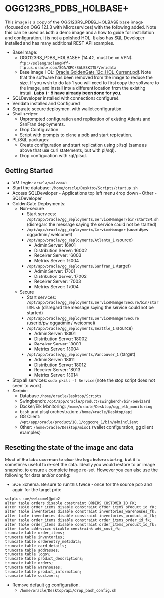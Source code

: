 # OGG123RS_PDBS_HOLBASE+

This image is a copy of the [OGG123RS_PDBS_HOLBASE](http://retriever.us.oracle.com/apex/f?p=121:22:7096965570613831::NO:RP:P22_CONTAINER_ID,P22_PREV_PAGE:81018,5425609) base image (focused on OGG 12.1.3 with Microservices) with the following added.  Note this can be used as both a demo image and a how to guide for installation and configuration.  It is not a polished HOL.  It also has SQL Developer installed and has many additional REST API examples. 
- Base Image:
    - OGG123RS_PDBS_HOLBASE+ (14.4G, must be on VPN): `ftp://soleng/soleng@ff-ftp.us.oracle.com/SOA/OPC/SALESKITS/Veridata`
    - Base image HOL:  [Oracle_GoldenGate_12c_HOL_Current.pdf](https://dgcameron.github.io/veridata/Oracle_GoldenGate_12c_HOL_Current.pdf).  Note that the software has been removed from the image to reduce the size.  If you wish to do lab 1 you will need to first copy the software to the image, and install into a different location from the existing install.  **Labs 1 - 5 have already been done for you.**
- SQLDeveloper installed with connections configured.
- Veridata installed and Configured
- Separate secure deployment with wallet configuration.
- Shell scripts:
    - Unprompted configuration and replication of existing Atlanta and SanFran deployments.
    - Drop Configuration
    - Script with prompts to clone a pdb and start replication.
- PL/SQL packages:
    - Create configuration and start replication using pl/sql (same as above that use curl statements, but with pl/sql).
    - Drop configuration with sql/plsql.

## **Getting Started**

- VM Login:  `oracle/welcome1`
- Start the database:  `/home/oracle/Desktop/Scripts/startup.sh`
- Access SQLDeveloper - Applications top left menu drop down - Other - SQLDeveloper
- GoldenGate Deployments:
    - Non-secure
        - Start services: `/opt/app/oracle/gg_deployments/ServiceManager/bin/startSM.sh` (disregard the message saying the service could not be started)
        - `/opt/app/oracle/gg_deployments/ServiceManager` (userid/pw oggadmin / welcome1)
        - `/opt/app/oracle/gg_deployments/Atlanta_1` (source)
            - Admin Server:         16001
            - Distribution Server:  16002
            - Receiver Server:      16003
            - Metrics Server:       16004
        - `/opt/app/oracle/gg_deployments/Sanfran_1` (target)
            - Admin Server:         17001
            - Distribution Server:  17002
            - Receiver Server:      17003
            - Metrics Server:       17004
    - Secure
        - Start services:  `/opt/app/oracle/gg_deployments/ServiceManagerSecure/bin/startSM.sh` (disregard the message saying the service could not be started)
        - `/opt/app/oracle/gg_deployments/ServiceManagerSecure` (userid/pw oggadmin / welcome1)
        - `/opt/app/oracle/gg_deployments/Seattle_1` (source)
            - Admin Server:         18001
            - Distribution Server:  18002
            - Receiver Server:      18003
            - Metrics Server:       18004
        - `/opt/app/oracle/gg_deployments/Vancouver_1` (target)
            - Admin Server:         18011
            - Distribution Server:  18012
            - Receiver Server:      18013
            - Metrics Server:       18014
- Stop all services: `sudo pkill -f Service` (note the stop script does not seem to work).
- Scripts:
    - Database `/home/oracle/Desktop/Scripts`
    - Swingbench: `/opt/app/oracle/product/swingbench/bin/oewizard`
    - Docker/Elk Monitoring: `/home/oracle/Desktop/ogg_elk_monitoring`
    - bash and plsql orchestration: `/home/oracle/Desktop/api`
    - GG Client: `/opt/app/oracle/product/18.1/oggcore_1/bin/adminclient`
    - Other: `/home/oracle/Desktop/misc1` (wallet configuration, gg client examples)

## **Resetting the state of the image and data**

Most of the labs use rman to clear the logs before starting, but it is sometimes useful to re-set the data.  Ideally you would restore to an image snapshot to ensure a complete image re-set.  However you can also use the following for data and/or config:

- SOE Schema.  Be sure to run this twice - once for the source pdb and again for the target pdb:
```
sqlplus soe/welcome1@pdb2
alter table orders disable constraint ORDERS_CUSTOMER_ID_FK;
alter table order_items disable constraint order_items_product_id_fk;
alter table inventories disable constraint inventories_warehouses_fk;
alter table inventories disable constraint inventories_product_id_fk;
alter table order_items disable constraint order_items_order_id_fk;
alter table order_items disable constraint order_items_product_id_fk;
alter table addresses disable constraint add_cust_fk;
truncate table order_items;
truncate table inventories;
truncate table orderentry_metadata;
truncate table card_details;
truncate table addresses;
truncate table logon;
truncate table product_descriptions;
truncate table orders;
truncate table warehouses;
truncate table product_information;
truncate table customers;
```

- Remove default gg configuration.
    - `/home/oracle/Desktop/api/drop_bash_config.sh`